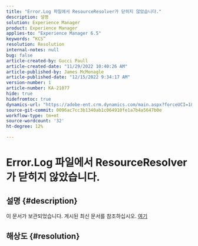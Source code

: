 ```yaml
---
title: "Error.Log 파일에서 ResourceResolver가 닫히지 않았습니다."
description: 설명
solution: Experience Manager
product: Experience Manager
applies-to: "Experience Manager 6.5"
keywords: “KCS”
resolution: Resolution
internal-notes: null
bug: false
article-created-by: Gucci Paull
article-created-date: "11/29/2022 10:40:26 AM"
article-published-by: James McMonagle
article-published-date: "12/15/2022 9:34:17 AM"
version-number: 1
article-number: KA-21077
hide: true
hidefromtoc: true
dynamics-url: "https://adobe-ent.crm.dynamics.com/main.aspx?forceUCI=1&pagetype=entityrecord&etn=knowledgearticle&id=b74fd935-d26f-ed11-9562-6045bd0061cb"
source-git-commit: 0096ac7cc3b1340ab1c064910fe1a7b4a5647b0e
workflow-type: tm+mt
source-wordcount: '32'
ht-degree: 12%

---
```


# Error.Log 파일에서 ResourceResolver가 닫히지 않았습니다.

## 설명 {#description}

이 문서가 보관되었습니다. 게시된 최신 문서를 참조하십시오. [여기](https://experienceleague.adobe.com/search.html#sort=relevancy)

## 해상도 {#resolution}

